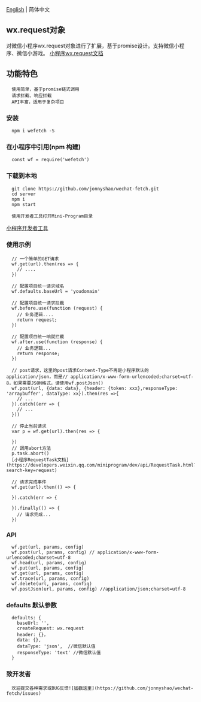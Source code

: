 [English](https://github.com/jonnyshao/wechat-fetch) | 简体中文

wx.request对象
-----
对微信小程序wx.request对象进行了扩展，基于promise设计。支持微信小程序、微信小游戏。
[小程序wx.request文档](https://developers.weixin.qq.com/miniprogram/dev/api/wx.request.html)

功能特色
-----
```
  使用简单，基于promise链式调用
  请求拦截、响应拦截
  API丰富，适用于复杂项目
```
### 安装
```
  npm i wefetch -S
```
### 在小程序中引用(npm 构建)
```
  const wf = require('wefetch')
```
### 下载到本地
```
  git clone https://github.com/jonnyshao/wechat-fetch.git
  cd server
  npm i 
  npm start 

  使用开发者工具打开Mini-Program目录
```
[小程序开发者工具](https://developers.weixin.qq.com/miniprogram/dev/devtools/download.html)
### 使用示例
```
  // 一个简单的GET请求
  wf.get(url).then(res => {
    // ....
  })

  // 配置项目统一请求域名
  wf.defaults.baseUrl = 'youdomain'
  
  // 配置项目统一请求拦截
  wf.before.use(function (request) {
    // 业务逻辑....
    return request;
  })

  // 配置项目统一响就拦截
  wf.after.use(function (response) {
    // 业务逻辑...
    return response;
  })

  // post请求，这里的post请求Content-Type不再是小程序默认的application/json，而是// application/x-www-form-urlencoded;charset=utf-8，如果需要JSON格式，请使用wf.postJson()
  wf.post(url, {data: data}, {header: {token: xxx},responseType: 'arraybuffer', dataType: xx}).then(res =>{
    // ...
  }).catch((err => {
    // ...
  }))
  
  // 停止当前请求
  var p = wf.get(url).then(res => {

  })
  // 调用abort方法
  p.task.abort()
  [小程序RequestTask文档](https://developers.weixin.qq.com/miniprogram/dev/api/RequestTask.html?search-key=request)
  
  // 请求完成事件
  wf.get(url).then(() => {

  }).catch(err => {

  }).finally(() => {
    // 请求完成...
  })
```
### API
```
  wf.get(url, params, config)
  wf.post(url, params, config) // application/x-www-form-urlencoded;charset=utf-8
  wf.head(url, params, config)
  wf.put(url, params, config)
  wf.get(url, params, config)
  wf.trace(url, params, config)
  wf.delete(url, params, config)
  wf.postJson(url, params, config) //application/json;charset=utf-8
```

### defaults 默认参数
```
  defaults: {
    baseUrl: '',
    createRequest: wx.request 
    header: {}，
    data: {},
    dataType: 'json',  //微信默认值
    responseType: 'text' //微信默认值
  }
```

### 致开发者
```
  欢迎提交各种需求或BUG反馈![猛戳这里](https://github.com/jonnyshao/wechat-fetch/issues)
```
